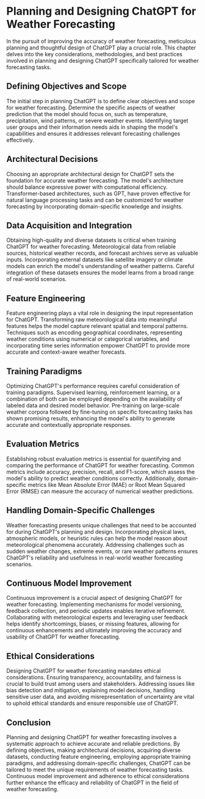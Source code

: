 Planning and Designing ChatGPT for Weather Forecasting
======================================================

In the pursuit of improving the accuracy of weather forecasting, meticulous planning and thoughtful design of ChatGPT play a crucial role. This chapter delves into the key considerations, methodologies, and best practices involved in planning and designing ChatGPT specifically tailored for weather forecasting tasks.

Defining Objectives and Scope
-----------------------------

The initial step in planning ChatGPT is to define clear objectives and scope for weather forecasting. Determine the specific aspects of weather prediction that the model should focus on, such as temperature, precipitation, wind patterns, or severe weather events. Identifying target user groups and their information needs aids in shaping the model's capabilities and ensures it addresses relevant forecasting challenges effectively.

Architectural Decisions
-----------------------

Choosing an appropriate architectural design for ChatGPT sets the foundation for accurate weather forecasting. The model's architecture should balance expressive power with computational efficiency. Transformer-based architectures, such as GPT, have proven effective for natural language processing tasks and can be customized for weather forecasting by incorporating domain-specific knowledge and insights.

Data Acquisition and Integration
--------------------------------

Obtaining high-quality and diverse datasets is critical when training ChatGPT for weather forecasting. Meteorological data from reliable sources, historical weather records, and forecast archives serve as valuable inputs. Incorporating external datasets like satellite imagery or climate models can enrich the model's understanding of weather patterns. Careful integration of these datasets ensures the model learns from a broad range of real-world scenarios.

Feature Engineering
-------------------

Feature engineering plays a vital role in designing the input representation for ChatGPT. Transforming raw meteorological data into meaningful features helps the model capture relevant spatial and temporal patterns. Techniques such as encoding geographical coordinates, representing weather conditions using numerical or categorical variables, and incorporating time series information empower ChatGPT to provide more accurate and context-aware weather forecasts.

Training Paradigms
------------------

Optimizing ChatGPT's performance requires careful consideration of training paradigms. Supervised learning, reinforcement learning, or a combination of both can be employed depending on the availability of labeled data and desired model behavior. Pre-training on large-scale weather corpora followed by fine-tuning on specific forecasting tasks has shown promising results, enhancing the model's ability to generate accurate and contextually appropriate responses.

Evaluation Metrics
------------------

Establishing robust evaluation metrics is essential for quantifying and comparing the performance of ChatGPT for weather forecasting. Common metrics include accuracy, precision, recall, and F1-score, which assess the model's ability to predict weather conditions correctly. Additionally, domain-specific metrics like Mean Absolute Error (MAE) or Root Mean Squared Error (RMSE) can measure the accuracy of numerical weather predictions.

Handling Domain-Specific Challenges
-----------------------------------

Weather forecasting presents unique challenges that need to be accounted for during ChatGPT's planning and design. Incorporating physical laws, atmospheric models, or heuristic rules can help the model reason about meteorological phenomena accurately. Addressing challenges such as sudden weather changes, extreme events, or rare weather patterns ensures ChatGPT's reliability and usefulness in real-world weather forecasting scenarios.

Continuous Model Improvement
----------------------------

Continuous improvement is a crucial aspect of designing ChatGPT for weather forecasting. Implementing mechanisms for model versioning, feedback collection, and periodic updates enables iterative refinement. Collaborating with meteorological experts and leveraging user feedback helps identify shortcomings, biases, or missing features, allowing for continuous enhancements and ultimately improving the accuracy and usability of ChatGPT for weather forecasting.

Ethical Considerations
----------------------

Designing ChatGPT for weather forecasting mandates ethical considerations. Ensuring transparency, accountability, and fairness is crucial to build trust among users and stakeholders. Addressing issues like bias detection and mitigation, explaining model decisions, handling sensitive user data, and avoiding misrepresentation of uncertainty are vital to uphold ethical standards and ensure responsible use of ChatGPT.

Conclusion
----------

Planning and designing ChatGPT for weather forecasting involves a systematic approach to achieve accurate and reliable predictions. By defining objectives, making architectural decisions, acquiring diverse datasets, conducting feature engineering, employing appropriate training paradigms, and addressing domain-specific challenges, ChatGPT can be tailored to meet the unique requirements of weather forecasting tasks. Continuous model improvement and adherence to ethical considerations further enhance the efficacy and reliability of ChatGPT in the field of weather forecasting.
